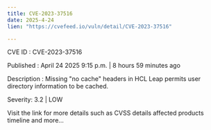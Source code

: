 ```yaml
---
title: CVE-2023-37516
date: 2025-4-24
lien: "https://cvefeed.io/vuln/detail/CVE-2023-37516"

---
```


CVE ID : CVE-2023-37516

Published :  April 24
2025
9:15 p.m. | 8 hours
59 minutes ago

Description : Missing "no cache" headers in HCL Leap permits user directory information to be cached.

Severity: 3.2 | LOW

Visit the link for more details
such as CVSS details
affected products
timeline
and more...
